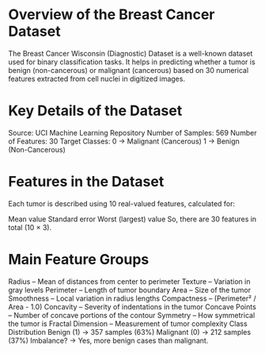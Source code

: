 # Overview of the Breast Cancer Dataset

The Breast Cancer Wisconsin (Diagnostic) Dataset is a well-known dataset used for binary classification tasks. It helps in predicting whether a tumor is benign (non-cancerous) or malignant (cancerous) based on 30 numerical features extracted from cell nuclei in digitized images.

# Key Details of the Dataset

Source: UCI Machine Learning Repository
Number of Samples: 569
Number of Features: 30
Target Classes:
0 → Malignant (Cancerous)
1 → Benign (Non-Cancerous)

# Features in the Dataset
Each tumor is described using 10 real-valued features, calculated for:

Mean value
Standard error
Worst (largest) value
So, there are 30 features in total (10 × 3).

# Main Feature Groups
Radius – Mean of distances from center to perimeter
Texture – Variation in gray levels
Perimeter – Length of tumor boundary
Area – Size of the tumor
Smoothness – Local variation in radius lengths
Compactness – (Perimeter² / Area - 1.0)
Concavity – Severity of indentations in the tumor
Concave Points – Number of concave portions of the contour
Symmetry – How symmetrical the tumor is
Fractal Dimension – Measurement of tumor complexity
Class Distribution
Benign (1) → 357 samples (63%)
Malignant (0) → 212 samples (37%)
Imbalance? → Yes, more benign cases than malignant.

